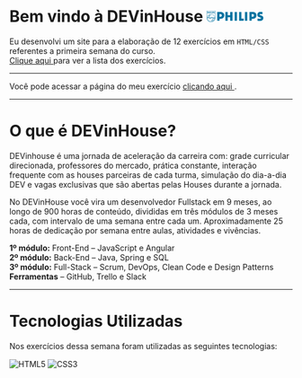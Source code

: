 # Bem vindo à DEVinHouse <img width="20%" alt="Philips" src="imagens/logo-phil.png"/>
 
Eu desenvolvi um site para a elaboração de 12 exercícios em `HTML/CSS` referentes a primeira semana do curso. <br/>
<a href="https://github.com/GeorgeEnriqueBravo/DEVinHouse-Semana1/blob/main/M%C3%B3dulo%201%20-%20Semana%2001%20-%20Exerc%C3%ADcios.pdf" target="_blank">
    Clique aqui
</a> para ver a lista dos exercícios.

---

Você pode acessar a página do meu exercício
<a href="https://georgeenriquebravo.github.io/DEVinHouse-Semana1/" target="_blank">
    clicando aqui
</a>
.

---

# O que é DEVinHouse?
DEVinhouse é uma jornada de aceleração da carreira com: grade curricular direcionada, professores do mercado, prática constante, interação frequente com as houses parceiras de cada turma, simulação do dia-a-dia DEV e vagas exclusivas que são abertas pelas Houses durante a jornada.

No DEVinHouse você vira um desenvolvedor Fullstack em 9 meses, ao longo de 900 horas de conteúdo, divididas em três módulos de 3 meses cada, com intervalo de uma semana entre cada um. Aproximadamente 25 horas de dedicação por semana entre aulas, atividades e vivências.

__1º módulo:__ Front-End – JavaScript e Angular <br/>
__2º módulo:__ Back-End – Java, Spring e SQL <br/>
__3º módulo:__ Full-Stack – Scrum, DevOps, Clean Code e Design Patterns <br/>
__Ferramentas__ – GitHub, Trello e Slack

---

# Tecnologias Utilizadas
Nos exercícios dessa semana foram utilizadas as seguintes tecnologias:
<div style="display: inline_block">
    <img align="center" alt="HTML5" src="https://img.shields.io/badge/HTML5-E34F26?style=for-the-badge&logo=html5&logoColor=white"/>
    <img align="center" alt="CSS3" src="https://img.shields.io/badge/CSS3-1572B6?style=for-the-badge&logo=css3&logoColor=white"/>
</div>
